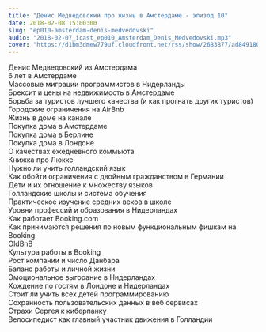 ```yaml
---
title: "Денис Медведовский про жизнь в Амстердаме - эпизод 10"
date: 2018-02-08 15:00:00
slug: "ep010-amsterdam-denis-medvedovski"
audio: "2018-02-07_icast_ep010_Amsterdam_Denis_Medvedovski.mp3"
cover: "https://d1bm3dmew779uf.cloudfront.net/rss/show/2683877/ad8491808fd5d2fad6e14f544462250a.png"
---
```

Денис Медведовский из Амстердама  
6 лет в Амстердаме  
Массовые миграции программистов в Нидерланды  
Брексит и цены на недвижимость в Амстердаме  
Борьба за туристов лучшего качества (и как прогнать других туристов)  
Городские ограничения на AirBnb  
Жизнь в доме на канале  
Покупка дома в Амстердаме  
Покупка дома в Берлине  
Покупка дома в Лондоне  
О качествах ежедневного коммьюта  
Книжка про Люкке  
Нужно ли учить голландский язык  
Как обойти ограничения с двойным гражданством в Германии  
Дети и их отношение к множеству языков  
Голландские школы и система обучения  
Практическое изучение средних веков в школе  
Уровни профессий и образования в Нидерландах  
Как работает Booking.com  
Как принимаются решения по новым функциональным фишкам на Booking  
OldBnB  
Культура работы в Booking  
Рост компании и число Данбара  
Баланс работы и личной жизни  
Эмоциональное выгорание в Нидерландах  
Хождение по гостям в Лондоне и Нидерландах  
Стоит ли учить всех детей программированию  
Сохранность пользовательских данных в веб сервисах  
Страхи Сергея к киберпанку  
Велосипедист как главный участник движения в Голландии
